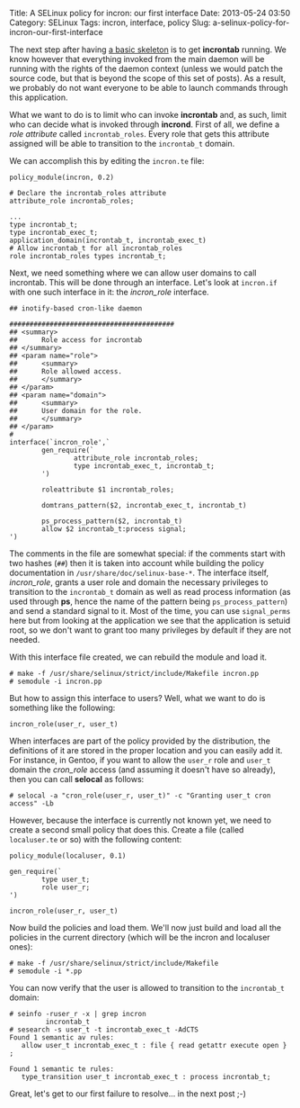 Title: A SELinux policy for incron: our first interface
Date: 2013-05-24 03:50
Category: SELinux
Tags: incron, interface, policy
Slug: a-selinux-policy-for-incron-our-first-interface

The next step after having [a basic
skeleton](http://blog.siphos.be/2013/05/a-selinux-policy-for-incron-the-basic-skeleton/)
is to get **incrontab** running. We know however that everything invoked
from the main daemon will be running with the rights of the daemon
context (unless we would patch the source code, but that is beyond the
scope of this set of posts). As a result, we probably do not want
everyone to be able to launch commands through this application.

What we want to do is to limit who can invoke **incrontab** and, as
such, limit who can decide what is invoked through **incrond**. First of
all, we define a *role attribute* called `incrontab_roles`. Every role
that gets this attribute assigned will be able to transition to the
`incrontab_t` domain.

We can accomplish this by editing the `incron.te` file:

    policy_module(incron, 0.2)

    # Declare the incrontab_roles attribute
    attribute_role incrontab_roles;

    ...
    type incrontab_t;
    type incrontab_exec_t;
    application_domain(incrontab_t, incrontab_exec_t)
    # Allow incrontab_t for all incrontab_roles 
    role incrontab_roles types incrontab_t;

Next, we need something where we can allow user domains to call
incrontab. This will be done through an interface. Let's look at
`incron.if` with one such interface in it: the *incron\_role* interface.

    ## inotify-based cron-like daemon

    #########################################
    ## <summary>
    ##      Role access for incrontab
    ## </summary>
    ## <param name="role">
    ##      <summary>
    ##      Role allowed access.
    ##      </summary>
    ## </param>
    ## <param name="domain">
    ##      <summary>
    ##      User domain for the role.
    ##      </summary>
    ## </param>
    #
    interface(`incron_role',`
            gen_require(`
                    attribute_role incrontab_roles;
                    type incrontab_exec_t, incrontab_t;
            ')

            roleattribute $1 incrontab_roles;

            domtrans_pattern($2, incrontab_exec_t, incrontab_t)

            ps_process_pattern($2, incrontab_t)
            allow $2 incrontab_t:process signal;
    ')

The comments in the file are somewhat special: if the comments start
with two hashes (`##`) then it is taken into account while building the
policy documentation in `/usr/share/doc/selinux-base-*`. The interface
itself, *incron\_role*, grants a user role and domain the necessary
privileges to transition to the `incrontab_t` domain as well as read
process information (as used through **ps**, hence the name of the
pattern being `ps_process_pattern`) and send a standard signal to it.
Most of the time, you can use `signal_perms` here but from looking at
the application we see that the application is setuid root, so we don't
want to grant too many privileges by default if they are not needed.

With this interface file created, we can rebuild the module and load it.

    # make -f /usr/share/selinux/strict/include/Makefile incron.pp
    # semodule -i incron.pp

But how to assign this interface to users? Well, what we want to do is
something like the following:

    incron_role(user_r, user_t)

When interfaces are part of the policy provided by the distribution, the
definitions of it are stored in the proper location and you can easily
add it. For instance, in Gentoo, if you want to allow the `user_r` role
and `user_t` domain the *cron\_role* access (and assuming it doesn't
have so already), then you can call **selocal** as follows:

    # selocal -a "cron_role(user_r, user_t)" -c "Granting user_t cron access" -Lb

However, because the interface is currently not known yet, we need to
create a second small policy that does this. Create a file (called
`localuser.te` or so) with the following content:

    policy_module(localuser, 0.1)

    gen_require(`
            type user_t;
            role user_r;
    ')

    incron_role(user_r, user_t)

Now build the policies and load them. We'll now just build and load all
the policies in the current directory (which will be the incron and
localuser ones):

    # make -f /usr/share/selinux/strict/include/Makefile
    # semodule -i *.pp

You can now verify that the user is allowed to transition to the
`incrontab_t` domain:

    # seinfo -ruser_r -x | grep incron
             incrontab_t
    # sesearch -s user_t -t incrontab_exec_t -AdCTS
    Found 1 semantic av rules:
       allow user_t incrontab_exec_t : file { read getattr execute open } ; 

    Found 1 semantic te rules:
       type_transition user_t incrontab_exec_t : process incrontab_t; 

Great, let's get to our first failure to resolve... in the next post ;-)
